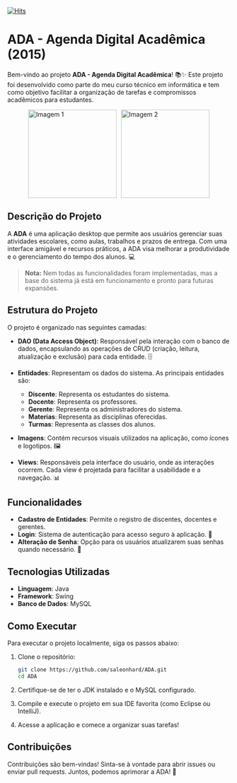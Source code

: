 [![Hits](https://hits.seeyoufarm.com/api/count/incr/badge.svg?url=https%3A%2F%2Fgithub.com%2Fsaleonhard%2FADA&count_bg=%2379C83D&title_bg=%23555555&icon=&icon_color=%23E7E7E7&title=hits&edge_flat=false)](https://hits.seeyoufarm.com)

# ADA - Agenda Digital Acadêmica (2015)

Bem-vindo ao projeto **ADA - Agenda Digital Acadêmica**! 📚✨ Este projeto foi desenvolvido como parte do meu curso técnico em informática e tem como objetivo facilitar a organização de tarefas e compromissos acadêmicos para estudantes.

<div style="display: flex; justify-content: center; align-items: center;">

  <img src="https://github.com/user-attachments/assets/62f6b243-a72b-424c-a31d-519a2d049db8" alt="Imagem 1" style="height: 200px; margin-right: 10px;">
  
  <img src="https://github.com/user-attachments/assets/f4c82a8d-52be-4d38-b559-c9a4868c7f37" alt="Imagem 2" style="height: 200px;">

</div>

## Descrição do Projeto

A **ADA** é uma aplicação desktop que permite aos usuários gerenciar suas atividades escolares, como aulas, trabalhos e prazos de entrega. Com uma interface amigável e recursos práticos, a ADA visa melhorar a produtividade e o gerenciamento do tempo dos alunos. 💻

> **Nota:** Nem todas as funcionalidades foram implementadas, mas a base do sistema já está em funcionamento e pronto para futuras expansões.

## Estrutura do Projeto

O projeto é organizado nas seguintes camadas:

- **DAO (Data Access Object)**: Responsável pela interação com o banco de dados, encapsulando as operações de CRUD (criação, leitura, atualização e exclusão) para cada entidade. 🗄️
  
- **Entidades**: Representam os dados do sistema. As principais entidades são:
  - **Discente**: Representa os estudantes do sistema.
  - **Docente**: Representa os professores.
  - **Gerente**: Representa os administradores do sistema.
  - **Materias**: Representa as disciplinas oferecidas.
  - **Turmas**: Representa as classes dos alunos. 

- **Imagens**: Contém recursos visuais utilizados na aplicação, como ícones e logotipos. 🖼️

- **Views**: Responsáveis pela interface do usuário, onde as interações ocorrem. Cada view é projetada para facilitar a usabilidade e a navegação. 📊

## Funcionalidades

- **Cadastro de Entidades**: Permite o registro de discentes, docentes e gerentes.
- **Login**: Sistema de autenticação para acesso seguro à aplicação. 🔑
- **Alteração de Senha**: Opção para os usuários atualizarem suas senhas quando necessário. 🔄



## Tecnologias Utilizadas

- **Linguagem**: Java
- **Framework**: Swing
- **Banco de Dados**: MySQL


## Como Executar

Para executar o projeto localmente, siga os passos abaixo:

1. Clone o repositório:
   ```bash
   git clone https://github.com/saleonhard/ADA.git
   cd ADA
2. Certifique-se de ter o JDK instalado e o MySQL configurado.

3. Compile e execute o projeto em sua IDE favorita (como Eclipse ou IntelliJ).

4. Acesse a aplicação e comece a organizar suas tarefas!

## Contribuições
Contribuições são bem-vindas! Sinta-se à vontade para abrir issues ou enviar pull requests. Juntos, podemos aprimorar a ADA! 🤝
